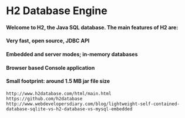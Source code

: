 
#   H2 Database Engine

####   Welcome to H2, the Java SQL database. The main features of H2 are:
####   Very fast, open source, JDBC API
####   Embedded and server modes; in-memory databases
####   Browser based Console application
####   Small footprint: around 1.5 MB jar file size

    http://www.h2database.com/html/main.html
    https://github.com/h2database
    http://www.webdevelopersdiary.com/blog/lightweight-self-contained-database-sqlite-vs-h2-database-vs-mysql-embedded
    
    
    
    
